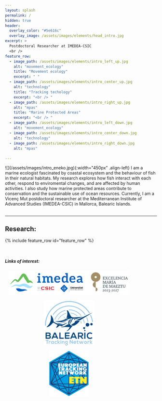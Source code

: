 ```yaml
---
layout: splash
permalink: /
hidden: true
header:
  overlay_color: "#5e616c"
  overlay_image: /assets/images/elements/head_intro.jpg
excerpt: >
  Postdoctoral Researcher at IMEDEA-CSIC
  <br />
feature_row:
  - image_path: /assets/images/elements/intro_left_up.jpg
    alt: "movement_ecology"
    title: "Movement ecology"
    excerpt: " "
  - image_path: /assets/images/elements/intro_center_up.jpg
    alt: "technology"
    title: "Tracking techology"
    excerpt: "<br /> "
  - image_path: /assets/images/elements/intro_right_up.jpg
    alt: "mpas"
    title: "Marine Protected Areas"
    excerpt: "<br /> "
  - image_path: /assets/images/elements/intro_left_down.jpg
    alt: "movement_ecology"
  - image_path: /assets/images/elements/intro_center_down.jpg
    alt: "technology"
  - image_path: /assets/images/elements/intro_right_down.jpg
    alt: "mpas"

---
```


<span>
![](/assets/images/intro_eneko.jpg){:width="450px" .align-left}
I am a marine ecologist fascinated by coastal ecosystem and the behaviour of fish in their natural habitats. My research explores how fish interact with each other, respond to enviromental changes, and are affected by human activities. I also study how marine protected areas contribute to conservation and the sustainable use of ocean resources. Currently, I am a Vicenç Mut postdoctoral researcher at the Mediterranean Institute of Advanced Studies (IMEDEA-CSIC) in Mallorca, Balearic Islands.
<br />

<br />
<hr />

## Research:
{% include feature_row id="feature_row" %}

<br />

<h5> Links of interest: </h5>

<div style="text-align:center;">
<a href="https://imedea.uib-csic.es/en/"><img src="/assets/images/logo_imedea.jpg"  style="height:80px;margin-right:80px;"></a>

<a href="https://trackingfish.com/"><img src="/assets/images/logo_btn.jpg" style="height:150px;margin-right:80px;"></a>

<a href="https://europeantrackingnetwork.org/"><img src="/assets/images/logo_etn.png" style="height:150px;margin-right:80px;"></a>

</div>